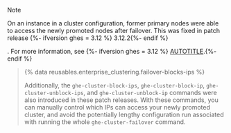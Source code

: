 >[!NOTE]
> On an instance in a cluster configuration, former primary nodes were able to access the newly promoted nodes after failover. This was fixed in patch release
{%- ifversion ghes = 3.12 %} 3.12.2{%- endif %}

. For more information, see
{%- ifversion ghes = 3.12 %} [AUTOTITLE](/enterprise-server@3.12/admin/release-notes#3.12.2-security-fixes).{%- endif %}

>
> {% data reusables.enterprise_clustering.failover-blocks-ips %}
>
> Additionally, the `ghe-cluster-block-ips`, `ghe-cluster-block-ip`, `ghe-cluster-unblock-ips`, and `ghe-cluster-unblock-ip` commands were also introduced in these patch releases. With these commands, you can manually control which IPs can access your newly promoted cluster, and avoid the potentially lengthy configuration run associated with running the whole `ghe-cluster-failover` command.
